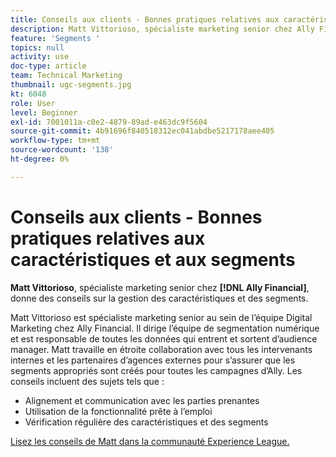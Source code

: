 ```yaml
---
title: Conseils aux clients - Bonnes pratiques relatives aux caractéristiques et aux segments
description: Matt Vittorioso, spécialiste marketing senior chez Ally Financial, donne des conseils sur la gestion des caractéristiques et des segments.
feature: 'Segments '
topics: null
activity: use
doc-type: article
team: Technical Marketing
thumbnail: ugc-segments.jpg
kt: 6048
role: User
level: Beginner
exl-id: 7001011a-c0e2-4879-89ad-e463dc9f5604
source-git-commit: 4b91696f840518312ec041abdbe5217178aee405
workflow-type: tm+mt
source-wordcount: '138'
ht-degree: 0%

---
```


# Conseils aux clients - Bonnes pratiques relatives aux caractéristiques et aux segments

**Matt Vittorioso**, spécialiste marketing senior chez  **[!DNL Ally Financial]**, donne des conseils sur la gestion des caractéristiques et des segments.

Matt Vittorioso est spécialiste marketing senior au sein de l’équipe Digital Marketing chez Ally Financial. Il dirige l’équipe de segmentation numérique et est responsable de toutes les données qui entrent et sortent d’audience manager. Matt travaille en étroite collaboration avec tous les intervenants internes et les partenaires d’agences externes pour s’assurer que les segments appropriés sont créés pour toutes les campagnes d’Ally. Les conseils incluent des sujets tels que :

* Alignement et communication avec les parties prenantes
* Utilisation de la fonctionnalité prête à l’emploi
* Vérification régulière des caractéristiques et des segments

[Lisez les conseils de Matt dans la communauté Experience League.](https://experienceleaguecommunities.adobe.com/t5/adobe-audience-manager-blogs/traits-and-segments-best-practices/ba-p/367729)
